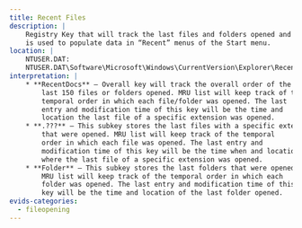 ```yaml
---
title: Recent Files
description: |
    Registry Key that will track the last files and folders opened and
    is used to populate data in “Recent” menus of the Start menu.
location: |
    NTUSER.DAT:
    NTUSER.DAT\Software\Microsoft\Windows\CurrentVersion\Explorer\RecentDocs
interpretation: |
    * **RecentDocs** – Overall key will track the overall order of the
        last 150 files or folders opened. MRU list will keep track of the
        temporal order in which each file/folder was opened. The last
        entry and modification time of this key will be the time and
        location the last file of a specific extension was opened.
    * **.???** – This subkey stores the last files with a specific extension
        that were opened. MRU list will keep track of the temporal
        order in which each file was opened. The last entry and
        modification time of this key will be the time when and location
        where the last file of a specific extension was opened.
    * **Folder** – This subkey stores the last folders that were opened.
        MRU list will keep track of the temporal order in which each
        folder was opened. The last entry and modification time of this
        key will be the time and location of the last folder opened.
evids-categories:
  - fileopening
---
```

